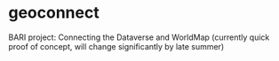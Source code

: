 geoconnect
==========

BARI project: Connecting the Dataverse and WorldMap (currently quick proof of concept, will change significantly by late summer)
